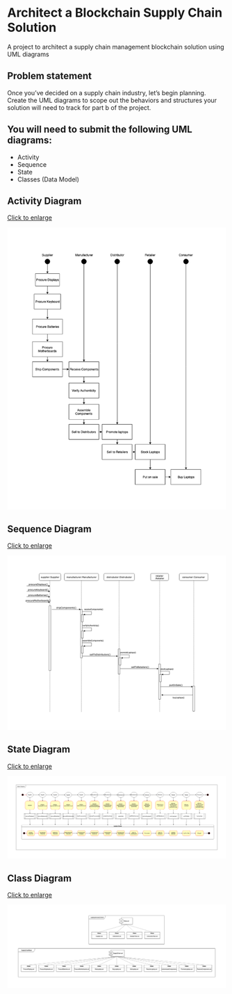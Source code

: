 # Architect a Blockchain Supply Chain Solution
A project to architect a supply chain management blockchain solution using UML diagrams

## Problem statement
Once you’ve decided on a supply chain industry, let’s begin planning. Create the UML diagrams to scope out the behaviors and structures your solution will need to track for part b of the project.

## You will need to submit the following UML diagrams:
- Activity
- Sequence
- State
- Classes (Data Model)

## Activity Diagram
<a href="https://raw.githubusercontent.com/jaydeepw/nanodegree-blockchain-project6-architect-blockchain/master/images/activity-diag3.png">Click to enlarge</a>

<img src="https://raw.githubusercontent.com/jaydeepw/nanodegree-blockchain-project6-architect-blockchain/master/images/activity-diag3.png"
     alt="Activity diagram" />

## Sequence Diagram
<a href="https://raw.githubusercontent.com/jaydeepw/nanodegree-blockchain-project6-architect-blockchain/master/images/sequence-diag3.png">Click to enlarge</a>

<img src="https://raw.githubusercontent.com/jaydeepw/nanodegree-blockchain-project6-architect-blockchain/master/images/sequence-diag3.png"
     alt="Sequence diagram" />

## State Diagram
<a href="https://raw.githubusercontent.com/jaydeepw/nanodegree-blockchain-project6-architect-blockchain/master/images/state-diag.png">Click to enlarge</a>

<img src="https://raw.githubusercontent.com/jaydeepw/nanodegree-blockchain-project6-architect-blockchain/master/images/state-diag.png"
     alt="State diagram" />

## Class Diagram
<a href="https://github.com/jaydeepw/nanodegree-blockchain-project6-architect-blockchain/blob/master/images/class-diag.png?raw=true">Click to enlarge</a>

<img src="https://github.com/jaydeepw/nanodegree-blockchain-project6-architect-blockchain/blob/master/images/class-diag.png?raw=true"
     alt="Class diagram" />
